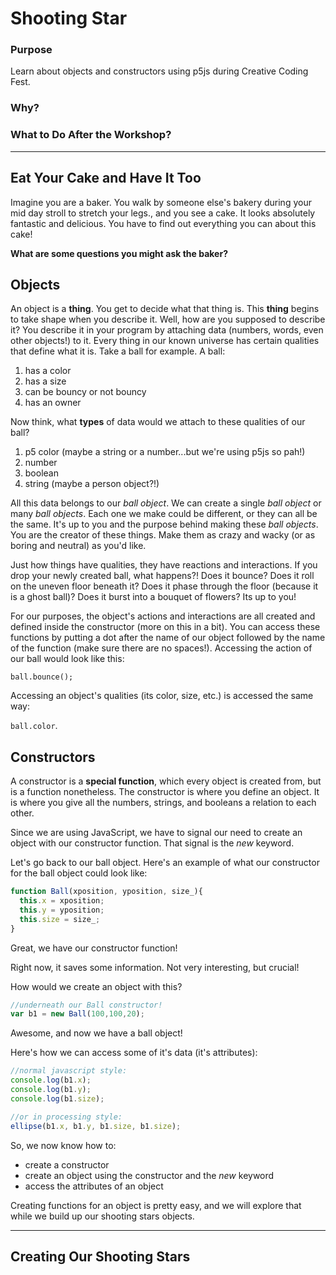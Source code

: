 # Shooting Star
### Purpose
Learn about objects and constructors using p5js during Creative Coding Fest.

### Why?

### What to Do After the Workshop?

---

## Eat Your Cake and Have It Too
Imagine you are a baker. You walk by someone else's bakery during your mid day stroll to stretch your legs., and you see a cake. It looks absolutely fantastic and delicious. You have to find out everything you can about this cake!

**What are some questions you might ask the baker?**

## Objects
An object is a **thing**. You get to decide what that thing is. This **thing** begins to take shape when you describe it. Well, how are you supposed to describe it? You describe it in your program by attaching data (numbers, words, even other objects!) to it. Every thing in our known universe has certain qualities that define what it is. Take a ball for example. A ball:

1) has a color
2) has a size
3) can be bouncy or not bouncy
4) has an owner

Now think, what **types** of data would we attach to these qualities of our ball?

1) p5 color (maybe a string or a number...but we're using p5js so pah!)
2) number
3) boolean
4) string (maybe a person object?!)

All this data belongs to our *ball object*. We can create a single *ball object* or many *ball objects*. Each one we make could be different, or they can all be the same. It's up to you and the purpose behind making these *ball objects*. You are the creator of these things. Make them as crazy and wacky (or as boring and neutral) as you'd like.

Just how things have qualities, they have reactions and interactions. If you drop your newly created ball, what happens?! Does it bounce? Does it roll on the uneven floor beneath it? Does it phase through the floor (because it is a ghost ball)? Does it burst into a bouquet of flowers? Its up to you!

For our purposes, the object's actions and interactions are all created and defined inside the constructor (more on this in a bit). You can access these functions by putting a dot after the name of our object followed by the name of the function (make sure there are no spaces!). Accessing the action of our ball would look like this:

`ball.bounce();`

Accessing an object's qualities (its color, size, etc.) is accessed the same way:

`ball.color`.

## Constructors
A constructor is a **special function**, which every object is created from, but is a function nonetheless. The constructor is where you define an object. It is where you give all the numbers, strings, and booleans a relation to each other.

Since we are using JavaScript, we have to signal our need to create an object with our constructor function. That signal is the *new* keyword.

Let's go back to our ball object. Here's an example of what our constructor for the ball object could look like:

```javascript
function Ball(xposition, yposition, size_){
  this.x = xposition;
  this.y = yposition;
  this.size = size_;
}
```

Great, we have our constructor function!

Right now, it saves some information. Not very interesting, but crucial!

How would we create an object with this?

```javascript
//underneath our Ball constructor!
var b1 = new Ball(100,100,20);
```

Awesome, and now we have a ball object!

Here's how we can access some of it's data (it's attributes):

```javascript
//normal javascript style:
console.log(b1.x);
console.log(b1.y);
console.log(b1.size);

//or in processing style:
ellipse(b1.x, b1.y, b1.size, b1.size);
```

So, we now know how to:
- create a constructor
- create an object using the constructor and the *new* keyword
- access the attributes of an object

Creating functions for an object is pretty easy, and we will explore that while we build up our shooting stars objects.

---

## Creating Our Shooting Stars
